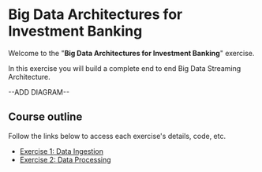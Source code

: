 # Big Data Architectures for Investment Banking

Welcome to the "**Big Data Architectures for Investment Banking**" exercise.

In this exercise you will build a complete end to end Big Data Streaming Architecture.

--ADD DIAGRAM--

## Course outline

Follow the links below to access each exercise's details, code, etc.

* [Exercise 1: Data Ingestion](exercise1_data_ingestion)
* [Exercise 2: Data Processing](exercise2_data_processing)
